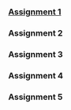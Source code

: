 ### [Assignment 1](https://cs5346-information-visualisation.github.io/a1.html)
### Assignment 2




### Assignment 3




### Assignment 4 



### Assignment 5 
